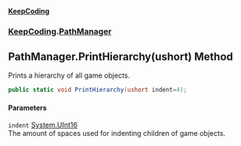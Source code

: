 #### [KeepCoding](index.md 'index')
### [KeepCoding](KeepCoding.md 'KeepCoding').[PathManager](PathManager.md 'KeepCoding.PathManager')
## PathManager.PrintHierarchy(ushort) Method
Prints a hierarchy of all game objects.  
```csharp
public static void PrintHierarchy(ushort indent=4);
```
#### Parameters
<a name='KeepCoding.PathManager.PrintHierarchy(ushort).indent'></a>
`indent` [System.UInt16](https://docs.microsoft.com/en-us/dotnet/api/System.UInt16 'System.UInt16')  
The amount of spaces used for indenting children of game objects.
  
